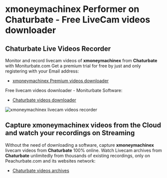 # xmoneymachinex Performer on Chaturbate - Free LiveCam videos downloader

## Chaturbate Live Videos Recorder

Monitor and record livecam videos of **xmoneymachinex** from **Chaturbate** with Moniturbate.com
Get a premium trial for free by just and only registering with your Email address:
* [xmoneymachinex Premium videos downloader](https://moniturbate.com/request-demo-licence-key.html)

Free livecam videos downloader - Moniturbate Software:
* [Chaturbate videos downloader](https://moniturbate.com/moniturbate-download-software.html)

![xmoneymachinex livecam videos recorder](https://peachurnet.com/templates/moniturbate-software.png)


## Capture xmoneymachinex videos from the Cloud and watch your recordings on Streaming

Without the need of downloading a software, capture **xmoneymachinex** livecam videos from **Chaturbate** 100% online.
Watch Livecam archives from **Chaturbate** unlimitedly from thousands of existing recordings, only on Peachurbate.com and its websites network:
* [Chaturbate videos archives](https://peachurnet.com/)